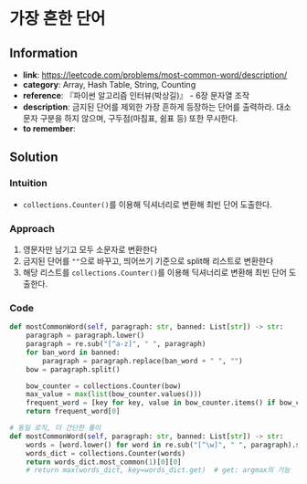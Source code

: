 # 가장 흔한 단어

## Information
- **link**: https://leetcode.com/problems/most-common-word/description/
- **category**: Array, Hash Table, String, Counting
- **reference**: 『파이썬 알고리즘 인터뷰(박상길)』 - 6장 문자열 조작
- **description**: 금지된 단어를 제외한 가장 흔하게 등장하는 단어를 출력하라. 대소문자 구분을 하지 않으며, 구두점(마침표, 쉼표 등) 또한 무시한다.
- **to remember**: 


## Solution
### Intuition
- `collections.Counter()`를 이용해 딕셔너리로 변환해 최빈 단어 도출한다.

### Approach
1. 영문자만 남기고 모두 소문자로 변환한다
2. 금지된 단어를 `""`으로 바꾸고, 띄어쓰기 기준으로 split해 리스트로 변환한다
3. 해당 리스트를 `collections.Counter()`를 이용해 딕셔너리로 변환해 최빈 단어 도출한다.

### Code
```python
def mostCommonWord(self, paragraph: str, banned: List[str]) -> str:
    paragraph = paragraph.lower()
    paragraph = re.sub("[^a-z]", " ", paragraph)
    for ban_word in banned:
        paragraph = paragraph.replace(ban_word + " ", "")
    bow = paragraph.split()

    bow_counter = collections.Counter(bow)
    max_value = max(list(bow_counter.values()))
    frequent_word = [key for key, value in bow_counter.items() if bow_counter[key] == max_value]
    return frequent_word[0]

# 동일 로직, 더 간단한 풀이
def mostCommonWord(self, paragraph: str, banned: List[str]) -> str:
    words = [word.lower() for word in re.sub("[^\w]", " ", paragraph).split() if word.lower() not in banned]
    words_dict = collections.Counter(words)
    return words_dict.most_common(1)[0][0]
    # return max(words_dict, key=words_dict.get)  # get: argmax의 기능
```
